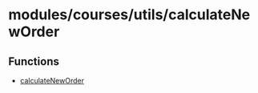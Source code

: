 # modules/courses/utils/calculateNewOrder

## Functions

- [calculateNewOrder](functions/calculateNewOrder.md)
